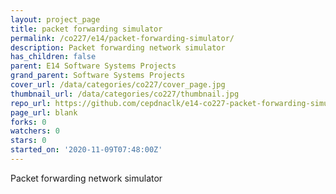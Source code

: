 ```yaml
---
layout: project_page
title: packet forwarding simulator
permalink: /co227/e14/packet-forwarding-simulator/
description: Packet forwarding network simulator
has_children: false
parent: E14 Software Systems Projects
grand_parent: Software Systems Projects
cover_url: /data/categories/co227/cover_page.jpg
thumbnail_url: /data/categories/co227/thumbnail.jpg
repo_url: https://github.com/cepdnaclk/e14-co227-packet-forwarding-simulator
page_url: blank
forks: 0
watchers: 0
stars: 0
started_on: '2020-11-09T07:48:00Z'
---
```


Packet forwarding network simulator